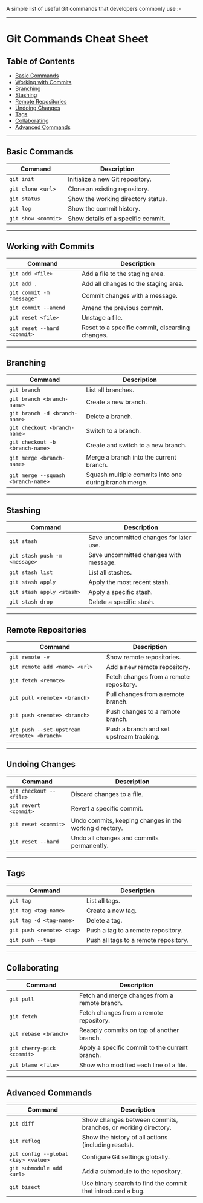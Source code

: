 A simple list of useful Git commands that developers commonly use :-

---

# Git Commands Cheat Sheet

## Table of Contents
- [Basic Commands](#basic-commands)
- [Working with Commits](#working-with-commits)
- [Branching](#branching)
- [Stashing](#stashing)
- [Remote Repositories](#remote-repositories)
- [Undoing Changes](#undoing-changes)
- [Tags](#tags)
- [Collaborating](#collaborating)
- [Advanced Commands](#advanced-commands)

---

## Basic Commands
| Command               | Description                              |
|-----------------------|------------------------------------------|
| `git init`            | Initialize a new Git repository.        |
| `git clone <url>`     | Clone an existing repository.           |
| `git status`          | Show the working directory status.      |
| `git log`             | Show the commit history.                |
| `git show <commit>`   | Show details of a specific commit.      |

---

## Working with Commits
| Command                       | Description                                   |
|-------------------------------|-----------------------------------------------|
| `git add <file>`              | Add a file to the staging area.              |
| `git add .`                   | Add all changes to the staging area.         |
| `git commit -m "message"`     | Commit changes with a message.               |
| `git commit --amend`          | Amend the previous commit.                   |
| `git reset <file>`            | Unstage a file.                              |
| `git reset --hard <commit>`   | Reset to a specific commit, discarding changes. |

---

## Branching
| Command                        | Description                                  |
|--------------------------------|----------------------------------------------|
| `git branch`                   | List all branches.                          |
| `git branch <branch-name>`     | Create a new branch.                        |
| `git branch -d <branch-name>`  | Delete a branch.                            |
| `git checkout <branch-name>`   | Switch to a branch.                         |
| `git checkout -b <branch-name>`| Create and switch to a new branch.          |
| `git merge <branch-name>`      | Merge a branch into the current branch.     |
| `git merge --squash <branch-name>`| Squash multiple commits into one during branch merge. |

---

## Stashing
| Command                  | Description                                   |
|--------------------------|-----------------------------------------------|
| `git stash`              | Save uncommitted changes for later use.      |
| `git stash push -m <message>`| Save uncommitted changes with message.   |
| `git stash list`         | List all stashes.                            |
| `git stash apply`        | Apply the most recent stash.                 |
| `git stash apply <stash>`| Apply a specific stash.                      |
| `git stash drop`         | Delete a specific stash.                     |

---

## Remote Repositories
| Command                                   | Description                                   |
|-------------------------------------------|-----------------------------------------------|
| `git remote -v`                           | Show remote repositories.                    |
| `git remote add <name> <url>`             | Add a new remote repository.                 |
| `git fetch <remote>`                      | Fetch changes from a remote repository.      |
| `git pull <remote> <branch>`              | Pull changes from a remote branch.           |
| `git push <remote> <branch>`              | Push changes to a remote branch.             |
| `git push --set-upstream <remote> <branch>` | Push a branch and set upstream tracking.    |

---

## Undoing Changes
| Command                        | Description                                   |
|--------------------------------|-----------------------------------------------|
| `git checkout -- <file>`       | Discard changes to a file.                   |
| `git revert <commit>`          | Revert a specific commit.                    |
| `git reset <commit>`           | Undo commits, keeping changes in the working directory. |
| `git reset --hard`             | Undo all changes and commits permanently.    |

---

## Tags
| Command                    | Description                                   |
|----------------------------|-----------------------------------------------|
| `git tag`                  | List all tags.                               |
| `git tag <tag-name>`       | Create a new tag.                            |
| `git tag -d <tag-name>`    | Delete a tag.                                |
| `git push <remote> <tag>`  | Push a tag to a remote repository.           |
| `git push --tags`          | Push all tags to a remote repository.        |

---

## Collaborating
| Command                             | Description                                   |
|-------------------------------------|-----------------------------------------------|
| `git pull`                          | Fetch and merge changes from a remote branch. |
| `git fetch`                         | Fetch changes from a remote repository.      |
| `git rebase <branch>`               | Reapply commits on top of another branch.    |
| `git cherry-pick <commit>`          | Apply a specific commit to the current branch. |
| `git blame <file>`                  | Show who modified each line of a file.       |

---

## Advanced Commands
| Command                        | Description                                   |
|--------------------------------|-----------------------------------------------|
| `git diff`                     | Show changes between commits, branches, or working directory. |
| `git reflog`                   | Show the history of all actions (including resets). |
| `git config --global <key> <value>` | Configure Git settings globally.          |
| `git submodule add <url>`      | Add a submodule to the repository.           |
| `git bisect`                   | Use binary search to find the commit that introduced a bug. |
